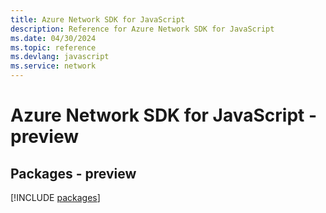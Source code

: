 ```yaml
---
title: Azure Network SDK for JavaScript
description: Reference for Azure Network SDK for JavaScript
ms.date: 04/30/2024
ms.topic: reference
ms.devlang: javascript
ms.service: network
---
```

# Azure Network SDK for JavaScript - preview
## Packages - preview
[!INCLUDE [packages](network-index.md)]